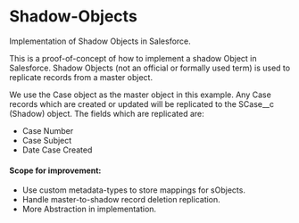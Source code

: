 # Shadow-Objects
Implementation of Shadow Objects in Salesforce.

This is a proof-of-concept of how  to implement a shadow Object in Salesforce. Shadow Objects (not an official or formally used term) is used to replicate records from a master object. 

We use the Case object as the master object in this example. Any Case records which are created or updated will be replicated to the SCase__c (Shadow) object. The fields which are replicated are:
- Case Number
- Case Subject
- Date Case Created

#### Scope for improvement: 
- Use custom metadata-types to store mappings for sObjects.
- Handle master-to-shadow record deletion replication.
- More Abstraction in implementation.
